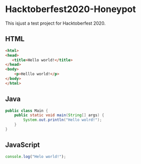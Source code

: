 
# Hacktoberfest2020-Honeypot

This isjust a test project for Hacktoberfest 2020.

## HTML

```html
<html>
<head>
   <title>Hello world!</title>
</head>
<body>
    <p>Helllo world!</p>
</body>
</html>
```

## Java

```java
public class Main {
    public static void main(String[] args) {
        System.out.println("Hello wolrd!");
    }
}
```

## JavaScript

```javascript
console.log("Helo world!");
```


